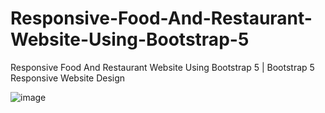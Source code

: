 # Responsive-Food-And-Restaurant-Website-Using-Bootstrap-5
Responsive Food And Restaurant Website Using Bootstrap 5 | Bootstrap 5 Responsive Website Design




![image](https://user-images.githubusercontent.com/75167892/169961873-97e563a9-3d5e-49ef-a826-79906a05b528.png)
